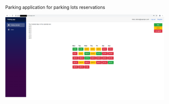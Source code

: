 Parking application for parking lots reservations

![](https://github.com/MatusGramblicka/Parking-app/raw/master/Sample.png)
